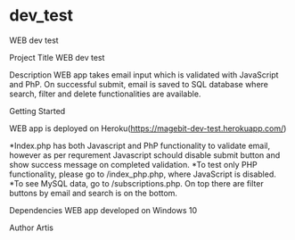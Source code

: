 # dev_test
WEB dev test

Project Title
WEB dev test

Description
WEB app takes email input which is validated with JavaScript and PhP. On successful submit, email is saved to SQL database where search, filter and delete functionalities are available.

Getting Started

WEB app is deployed on Heroku(https://magebit-dev-test.herokuapp.com/)

*Index.php has both Javascript and PhP functionality to validate email, however as per requrement Javascript schould disable submit button and show success message on completed validation. 
*To test only PHP functionality, please go to /index_php.php, where JavaScript is disabled.
*To see MySQL data, go to /subscriptions.php. On top there are filter buttons by email and search is on the bottom.

Dependencies
WEB app developed on Windows 10

Author 
Artis
